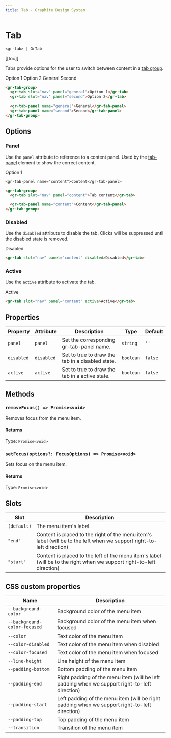 ```yaml
---
title: Tab - Graphite Design System
---
```


# Tab

`<gr-tab> | GrTab`

[[toc]]

<p class="intro">Tabs provide options for the user to switch between content in a <a href="/components/tab-group">tab group</a>.</p>

<div class="example-block">
  <gr-tab-group>
    <gr-tab slot="nav" panel="general">Option 1</gr-tab>
    <gr-tab slot="nav" panel="second">Option 2</gr-tab>
    <gr-tab-panel name="general">General</gr-tab-panel>
    <gr-tab-panel name="second">Second</gr-tab-panel>
  </gr-tab-group> 
</div>

```html
<gr-tab-group>
  <gr-tab slot="nav" panel="general">Option 1</gr-tab>
  <gr-tab slot="nav" panel="second">Option 2</gr-tab>

  <gr-tab-panel name="general">General</gr-tab-panel>
  <gr-tab-panel name="second">Second</gr-tab-panel>
</gr-tab-group>
```

## Options

### Panel

Use the `panel` attribute to reference to a content panel. Used by the [tab-panel](/components/tab-panel) element to show the correct content.

<div class="example-block">
  <gr-tab-group>
    <gr-tab slot="nav" panel="content">Option 1</gr-tab>

    <gr-tab-panel name="content">Content</gr-tab-panel>

  </gr-tab-group>
</div>

```html
<gr-tab-group>
  <gr-tab slot="nav" panel="content">Tab content</gr-tab>

  <gr-tab-panel name="content">Content</gr-tab-panel>
</gr-tab-group>
```

### Disabled

Use the `disabled` attribute to disable the tab. Clicks will be suppressed until the disabled state is removed.

<div class="example-block">
    <gr-tab slot="nav" panel="content" disabled>Disabled</gr-tab>
</div>

```html
<gr-tab slot="nav" panel="content" disabled>Disabled</gr-tab>
```

### Active

Use the `active` attribute to activate the tab.

<div class="example-block">
  <gr-tab slot="nav" panel="content" active>Active</gr-tab>
</div>

```html
<gr-tab slot="nav" panel="content" active>Active</gr-tab>
```

## Properties

| Property   | Attribute  | Description                                      | Type      | Default |
| ---------- | ---------- | ------------------------------------------------ | --------- | ------- |
| `panel`    | `panel`    | Set the corresponding gr-tab-panel name.         | `string`  | `''`    |
| `disabled` | `disabled` | Set to true to draw the tab in a disabled state. | `boolean` | `false` |
| `active`   | `active`   | Set to true to draw the tab in a active state.   | `boolean` | `false` |

## Methods

### `removeFocus() => Promise<void>`

Removes focus from the menu item.

#### Returns

Type: `Promise<void>`

### `setFocus(options?: FocusOptions) => Promise<void>`

Sets focus on the menu item.

#### Returns

Type: `Promise<void>`

## Slots

| Slot        | Description                                                                                                           |
| ----------- | --------------------------------------------------------------------------------------------------------------------- |
| `(default)` | The menu item's label.                                                                                                |
| `"end"`     | Content is placed to the right of the menu item's label (will be to the left when we support right-to-left direction) |
| `"start"`   | Content is placed to the left of the menu item's label (will be to the right when we support right-to-left direction) |

## CSS custom properties

| Name                         | Description                                                                                   |
| ---------------------------- | --------------------------------------------------------------------------------------------- |
| `--background-color`         | Background color of the menu item                                                             |
| `--background-color-focused` | Background color of the menu item when focused                                                |
| `--color`                    | Text color of the menu item                                                                   |
| `--color-disabled`           | Text color of the menu item when disabled                                                     |
| `--color-focused`            | Text color of the menu item when focused                                                      |
| `--line-height`              | Line height of the menu item                                                                  |
| `--padding-bottom`           | Bottom padding of the menu item                                                               |
| `--padding-end`              | Right padding of the menu item (will be left padding when we support right-to-left direction) |
| `--padding-start`            | Left padding of the menu item (will be right padding when we support right-to-left direction) |
| `--padding-top`              | Top padding of the menu item                                                                  |
| `--transition`               | Transition of the menu item                                                                   |
